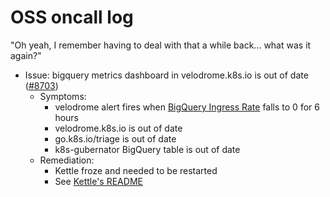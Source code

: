 # OSS oncall log

"Oh yeah, I remember having to deal with that a while back... what was it again?"

- Issue: bigquery metrics dashboard in velodrome.k8s.io is out of date ([#8703](https://github.com/kubernetes/test-infra/issues/8703))
  - Symptoms:
    - velodrome alert fires when [BigQuery Ingress Rate](http://velodrome.k8s.io/dashboard/db/bigquery-metrics?orgId=1&panelId=12&fullscreen) falls to 0 for 6 hours
    - velodrome.k8s.io is out of date
    - go.k8s.io/triage is out of date
    - k8s-gubernator BigQuery table is out of date
  - Remediation:
    - Kettle froze and needed to be restarted
    - See [Kettle's README](/kettle/README.md)

